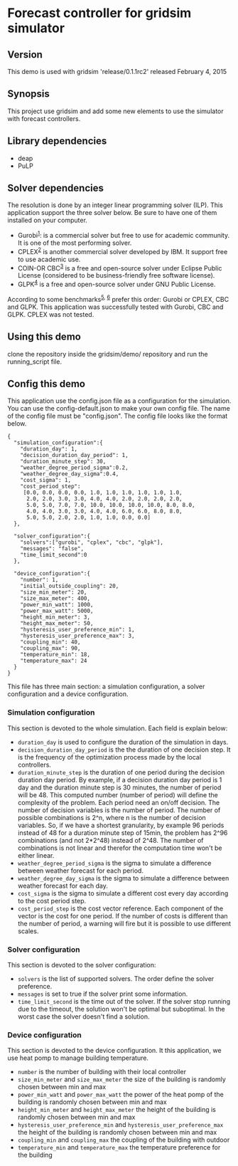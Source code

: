 # Forecast controller for gridsim simulator

## Version
This demo is used with gridsim 'release/0.1.1rc2' released February 4, 2015

## Synopsis
This project use gridsim and add some new elements to use the simulator with forecast controllers. 

## Library dependencies
* deap
* PuLP

## Solver dependencies
The resolution is done by an integer linear programming solver (ILP). This application support the three solver below. Be sure to have one of them installed on your computer.

* Gurobi<sup>[1](http://www.gurobi.com/academia/for-universities "gurobi with a free academic license")</sup>:  is a commercial solver but free to use for academic community. It is one of the most performing solver.
* CPLEX<sup>[2](https://www.ibm.com/developerworks/community/blogs/jfp/entry/cplex_studio_in_ibm_academic_initiative?lang=en "cplex")</sup> is another commercial solver developed by IBM. It support free to use academic use. 
* COIN-OR CBC<sup>[3](https://projects.coin-or.org/Cbc "Cbc project")</sup> is a free and open-source solver under Eclipse Public License (considered to be business-friendly free software license).
* GLPK<sup>[4](http://www.gnu.org/software/glpk/ "GNU Linear Programming Kit")</sup> is a free and open-source solver under GNU Public License.

According to some benchmarks<sup>[5](http://www.statistik.tuwien.ac.at/forschung/CS/CS-2012-1complete.pdf "statistik"), [6](http://www.gurobi.com/resources/switching-to-gurobi/open-source-solvers "gurobi benchmark")</sup> prefer this order: Gurobi or CPLEX, CBC and GLPK. This application was successfully tested with Gurobi, CBC and GLPK. CPLEX was not tested. 



## Using this demo
clone the repository inside the gridsim/demo/ repository and run the running_script file.

## Config this demo
This application use the config.json file as a configuration for the simulation. You can use the config-default.json to
make your own config file. The name of the config file must be "config.json". The config file looks like the format below.

```
{
  "simulation_configuration":{
    "duration_day": 1,
    "decision_duration_day_period": 1,
    "duration_minute_step": 30,
    "weather_degree_period_sigma":0.2,
    "weather_degree_day_sigma":0.4,
    "cost_sigma": 1,
    "cost_period_step":
     [0.0, 0.0, 0.0, 0.0, 1.0, 1.0, 1.0, 1.0, 1.0, 1.0,
      2.0, 2.0, 3.0, 3.0, 4.0, 4.0, 2.0, 2.0, 2.0, 2.0,
      5.0, 5.0, 7.0, 7.0, 10.0, 10.0, 10.0, 10.0, 8.0, 8.0,
      4.0, 4.0, 3.0, 3.0, 4.0, 4.0, 6.0, 6.0, 8.0, 8.0,
      5.0, 5.0, 2.0, 2.0, 1.0, 1.0, 0.0, 0.0]
  },

  "solver_configuration":{
    "solvers":["gurobi", "cplex", "cbc", "glpk"],
    "messages": "false",
    "time_limit_second":0
  },

  "device_configuration":{
    "number": 1,
    "initial_outside_coupling": 20,
    "size_min_meter": 20,
    "size_max_meter": 400,
    "power_min_watt": 1000,
    "power_max_watt": 5000,
    "height_min_meter": 3,
    "height_max_meter": 50,
    "hysteresis_user_preference_min": 1,
    "hysteresis_user_preference_max": 3,
    "coupling_min": 40,
    "coupling_max": 90,
    "temperature_min": 18,
    "temperature_max": 24
  }
}
```
This file has three main section: a simulation configuration, a solver configuration and a device configuration.

### Simulation configuration
This section is devoted to the whole simulation. Each field is explain below:

* ```duration_day``` is used to configure the duration of the simulation in days.
* ```decision_duration_day_period``` is the the duration of one decision step. It is the frequency of the optimization 
process made by the local controllers.
* ```duration_minute_step```  is the duration of one period during the decision duration day period. By example, if a 
decision duration day period is 1 day and the duration minute step is 30 minutes, the number of period will be 48. This
computed number (number of period) will define the complexity of the problem. Each period need an on/off decision. The
number of decision variables is the number of period. The number of possible combinations is 2^n, where n is the number
of decision variables. So, if we have a shortest granularity, by example 96 periods instead of 48 for a duration minute step of 15min, 
the problem has 2^96 combinations (and not 2*2^48) instead of 2^48. The number of combinations is not linear and 
therefor the computation time won't be either linear. 
* ```weather_degree_period_sigma``` is the sigma to simulate a difference between weather forecast for each period.
* ```weather_degree_day_sigma``` is the sigma to simulate a difference between weather forecast for each day.
* ```cost_sigma``` is the sigma to simulate a different cost every day according to the cost period step.
* ```cost_period_step``` is the cost vector reference. Each component of the vector is the cost for one period. If the
number of costs is different than the number of period, a warning will fire but it is possible to use different scales.

### Solver configuration
This section is devoted to the solver configuration:

* ```solvers``` is the list of supported solvers. The order define the solver preference.
* ```messages``` is set to true if the solver print some information.
* ```time_limit_second``` is the time out of the solver. If the solver stop running due to the timeout, the solution 
won't be optimal but suboptimal. In the worst case the solver doesn't find a solution.

### Device configuration
This section is devoted to the device configuration. It this application, we use heat pomp to manage building temperature.

* ```number``` is the number of building with their local controller
* ```size_min_meter``` and ```size_max_meter``` the size of the building is randomly chosen between min and max
* ```power_min_watt``` and ```power_max_watt``` the power of the heat pomp of the building is randomly chosen between min and max
* ```height_min_meter``` and ```height_max_meter``` the height of the building is randomly chosen between min and max
* ```hysteresis_user_preference_min``` and ```hysteresis_user_preference_max``` the height of the building is randomly chosen between min and max
* ```coupling_min``` and ```coupling_max``` the coupling of the building with outdoor
* ```temperature_min``` and ```temperature_max``` the temperature preference for the building
